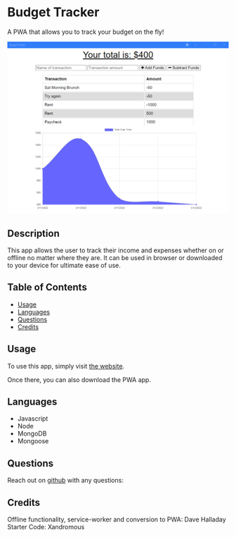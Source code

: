 # Budget Tracker

  A PWA that allows you to track your budget on the fly!

  ![Screenshot of the budget tracker](./assets/screenshot.PNG)
  
  ## Description

  This app allows the user to track their income and expenses whether on or offline no matter where they are. It can be used in browser or downloaded to your device for ultimate ease of use.

  ## Table of Contents

  * [Usage](#usage)
  * [Languages](#languages)
  * [Questions](#questions)
  * [Credits](#credits)

  ## Usage

  To use this app, simply visit [the website](https://nameless-dusk-24180.herokuapp.com/).

  Once there, you can also download the PWA app.

  ## Languages

  * Javascript
  * Node
  * MongoDB
  * Mongoose
  
  ## Questions

  Reach out on [github](https://github.com/dhalladay) with any questions:

  ## Credits

  Offline functionality, service-worker and conversion to PWA: Dave Halladay
  Starter Code: Xandromous
  
